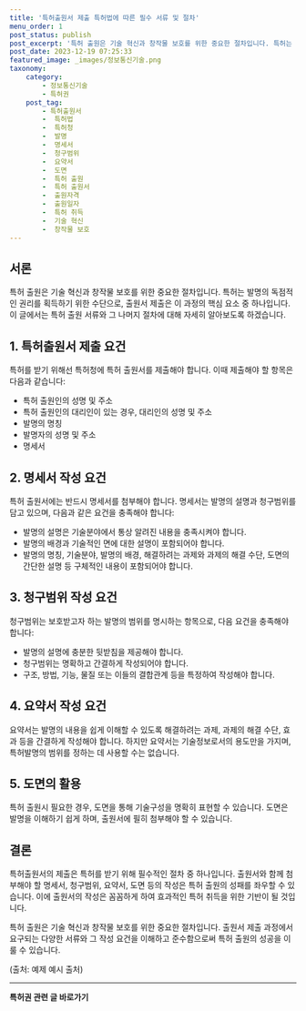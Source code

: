 ```yaml
---
title: '특허출원서 제출 특허법에 따른 필수 서류 및 절차'
menu_order: 1
post_status: publish
post_excerpt: '특허 출원은 기술 혁신과 창작물 보호를 위한 중요한 절차입니다. 특허는 발명의 독점적인 권리를 획득하기 위한 수단으로, 출원서 제출은 이 과정의 핵심 요소 중 하나입니다. 이 글에서는 특허 출원 서류와 그 나머지 절차에 대해 자세히 알아보도록 하겠습니다.'
post_date: 2023-12-19 07:25:33
featured_image: _images/정보통신기술.png
taxonomy:
    category:
        - 정보통신기술
        - 특허권
    post_tag:
        - 특허출원서
        -  특허법
        -  특허청
        -  발명
        -  명세서
        -  청구범위
        -  요약서
        -  도면
        -  특허 출원
        -  특허 출원서
        -  출원자격
        -  출원일자
        -  특허 취득
        -  기술 혁신
        -  창작물 보호
---
```



## 서론

특허 출원은 기술 혁신과 창작물 보호를 위한 중요한 절차입니다. 특허는 발명의 독점적인 권리를 획득하기 위한 수단으로, 출원서 제출은 이 과정의 핵심 요소 중 하나입니다. 이 글에서는 특허 출원 서류와 그 나머지 절차에 대해 자세히 알아보도록 하겠습니다.

## 1. 특허출원서 제출 요건

특허를 받기 위해선 특허청에 특허 출원서를 제출해야 합니다. 이때 제출해야 할 항목은 다음과 같습니다:

- 특허 출원인의 성명 및 주소
- 특허 출원인의 대리인이 있는 경우, 대리인의 성명 및 주소
- 발명의 명칭
- 발명자의 성명 및 주소
- 명세서

## 2. 명세서 작성 요건

특허 출원서에는 반드시 명세서를 첨부해야 합니다. 명세서는 발명의 설명과 청구범위를 담고 있으며, 다음과 같은 요건을 충족해야 합니다:

- 발명의 설명은 기술분야에서 통상 알려진 내용을 충족시켜야 합니다.
- 발명의 배경과 기술적인 면에 대한 설명이 포함되어야 합니다.
- 발명의 명칭, 기술분야, 발명의 배경, 해결하려는 과제와 과제의 해결 수단, 도면의 간단한 설명 등 구체적인 내용이 포함되어야 합니다.

## 3. 청구범위 작성 요건

청구범위는 보호받고자 하는 발명의 범위를 명시하는 항목으로, 다음 요건을 충족해야 합니다:

- 발명의 설명에 충분한 뒷받침을 제공해야 합니다.
- 청구범위는 명확하고 간결하게 작성되어야 합니다.
- 구조, 방법, 기능, 물질 또는 이들의 결합관계 등을 특정하여 작성해야 합니다.

## 4. 요약서 작성 요건

요약서는 발명의 내용을 쉽게 이해할 수 있도록 해결하려는 과제, 과제의 해결 수단, 효과 등을 간결하게 작성해야 합니다. 하지만 요약서는 기술정보로서의 용도만을 가지며, 특허발명의 범위를 정하는 데 사용할 수는 없습니다.

## 5. 도면의 활용

특허 출원시 필요한 경우, 도면을 통해 기술구성을 명확히 표현할 수 있습니다. 도면은 발명을 이해하기 쉽게 하며, 출원서에 필히 첨부해야 할 수 있습니다.

## 결론

특허출원서의 제출은 특허를 받기 위해 필수적인 절차 중 하나입니다. 출원서와 함께 첨부해야 할 명세서, 청구범위, 요약서, 도면 등의 작성은 특허 출원의 성패를 좌우할 수 있습니다. 이에 출원서의 작성은 꼼꼼하게 하여 효과적인 특허 취득을 위한 기반이 될 것입니다.

특허 출원은 기술 혁신과 창작물 보호를 위한 중요한 절차입니다. 출원서 제출 과정에서 요구되는 다양한 서류와 그 작성 요건을 이해하고 준수함으로써 특허 출원의 성공을 이룰 수 있습니다.

(출처: 예제 예시 출처)
<!-- wp:separator -->
<hr class="wp-block-separator has-alpha-channel-opacity"/>
<!-- /wp:separator -->

<!-- wp:group {"backgroundColor":"base","layout":{"type":"constrained"}} -->
<div class="wp-block-group has-base-background-color has-background"><!-- wp:paragraph {"align":"center","fontSize":"medium"} -->
<p class="has-text-align-center has-large-font-size"><strong>특허권 관련 글 바로가기</strong></p>
<!-- /wp:paragraph -->


<!-- wp:latest-posts
{"categories":[{"id":36021,"count":19,"description":"","link":"https://uknowlaw.com/category/%ed%8a%b9%ed%97%88%ea%b6%8c/","name":"특허권","slug":"특허권","taxonomy":"category","parent":0,"meta":[],"_links":{"self":[{"href":"https://uknowlaw.com/wp-json/wp/v2/categories/36021"}],"collection":[{"href":"https://uknowlaw.com/wp-json/wp/v2/categories"}],"about":[{"href":"https://uknowlaw.com/wp-json/wp/v2/taxonomies/category"}],"wp:post_type":[{"href":"https://uknowlaw.com/wp-json/wp/v2/posts?categories=36021"}],"curies":[{"name":"wp","href":"https://api.w.org/{rel}","templated":true}]}}],"postsToShow":100,"excerptLength":28,"postLayout":"grid","columns":2,"featuredImageAlign":"left","featuredImageSizeSlug":"large","fontSize":"small"} /--></div>
<!-- /wp:group -->